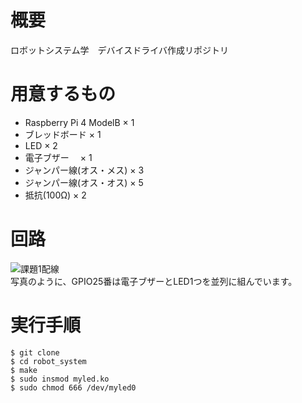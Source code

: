 # 概要  
ロボットシステム学　デバイスドライバ作成リポジトリ

# 用意するもの  
- Raspberry Pi 4 ModelB   × 1  
- ブレッドボード           × 1  
- LED                     × 2  
- 電子ブザー            　× 1
- ジャンパー線(オス・メス) × 3
- ジャンパー線(オス・オス) × 5  
- 抵抗(100Ω)              × 2  

# 回路　　
![課題1配線](https://user-images.githubusercontent.com/71488443/145738515-3950397f-6359-453f-9b49-017e2d8fa1a3.png)  
写真のように、GPIO25番は電子ブザーとLED1つを並列に組んでいます。

# 実行手順  
```  
$ git clone  
$ cd robot_system  
$ make  
$ sudo insmod myled.ko  
$ sudo chmod 666 /dev/myled0  
```  
